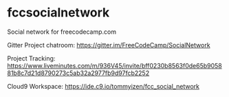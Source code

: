# fccsocialnetwork
Social network for freecodecamp.com

Gitter Project chatroom: 
https://gitter.im/FreeCodeCamp/SocialNetwork

Project Tracking:
https://www.liveminutes.com/m/936V45/invite/bff0230b8563f0de65b905881b8c7d21d8790273c5ab32a2977fb9d97fcb2252

Cloud9 Workspace: 
https://ide.c9.io/tommyizen/fcc_social_network 


